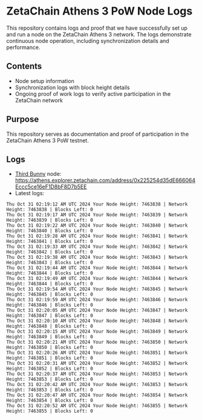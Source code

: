 # ZetaChain Athens 3 PoW Node Logs
This repository contains logs and proof that we have successfully set up and run a node on the ZetaChain Athens 3 network. The logs demonstrate continuous node operation, including synchronization details and performance.

## Contents
- Node setup information
- Synchronization logs with block height details
- Ongoing proof of work logs to verify active participation in the ZetaChain network

## Purpose
This repository serves as documentation and proof of participation in the ZetaChain Athens 3 PoW testnet.

## Logs

- [Third Bunny](https://thirdbunny.xyz/) node: https://athens.explorer.zetachain.com/address/0x225254d35dE666064Eccc5ce16eF1D8bF8D7b5EE
- Latest logs:
```
Thu Oct 31 02:19:12 AM UTC 2024 Your Node Height: 7463838 | Network Height: 7463838 | Blocks Left: 0
Thu Oct 31 02:19:17 AM UTC 2024 Your Node Height: 7463839 | Network Height: 7463839 | Blocks Left: 0
Thu Oct 31 02:19:22 AM UTC 2024 Your Node Height: 7463840 | Network Height: 7463840 | Blocks Left: 0
Thu Oct 31 02:19:28 AM UTC 2024 Your Node Height: 7463841 | Network Height: 7463841 | Blocks Left: 0
Thu Oct 31 02:19:33 AM UTC 2024 Your Node Height: 7463842 | Network Height: 7463842 | Blocks Left: 0
Thu Oct 31 02:19:38 AM UTC 2024 Your Node Height: 7463843 | Network Height: 7463843 | Blocks Left: 0
Thu Oct 31 02:19:44 AM UTC 2024 Your Node Height: 7463844 | Network Height: 7463844 | Blocks Left: 0
Thu Oct 31 02:19:49 AM UTC 2024 Your Node Height: 7463844 | Network Height: 7463844 | Blocks Left: 0
Thu Oct 31 02:19:54 AM UTC 2024 Your Node Height: 7463845 | Network Height: 7463845 | Blocks Left: 0
Thu Oct 31 02:19:59 AM UTC 2024 Your Node Height: 7463846 | Network Height: 7463846 | Blocks Left: 0
Thu Oct 31 02:20:05 AM UTC 2024 Your Node Height: 7463847 | Network Height: 7463847 | Blocks Left: 0
Thu Oct 31 02:20:10 AM UTC 2024 Your Node Height: 7463848 | Network Height: 7463848 | Blocks Left: 0
Thu Oct 31 02:20:15 AM UTC 2024 Your Node Height: 7463849 | Network Height: 7463849 | Blocks Left: 0
Thu Oct 31 02:20:21 AM UTC 2024 Your Node Height: 7463850 | Network Height: 7463850 | Blocks Left: 0
Thu Oct 31 02:20:26 AM UTC 2024 Your Node Height: 7463851 | Network Height: 7463851 | Blocks Left: 0
Thu Oct 31 02:20:31 AM UTC 2024 Your Node Height: 7463852 | Network Height: 7463852 | Blocks Left: 0
Thu Oct 31 02:20:37 AM UTC 2024 Your Node Height: 7463853 | Network Height: 7463853 | Blocks Left: 0
Thu Oct 31 02:20:42 AM UTC 2024 Your Node Height: 7463853 | Network Height: 7463853 | Blocks Left: 0
Thu Oct 31 02:20:47 AM UTC 2024 Your Node Height: 7463854 | Network Height: 7463854 | Blocks Left: 0
Thu Oct 31 02:20:52 AM UTC 2024 Your Node Height: 7463855 | Network Height: 7463855 | Blocks Left: 0
```
